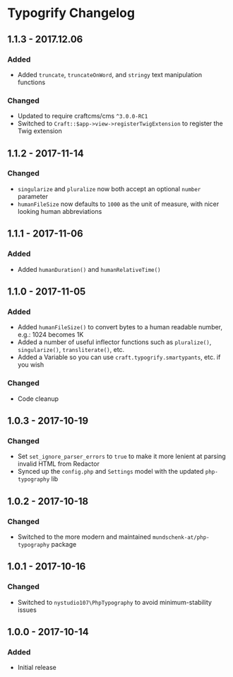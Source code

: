 # Typogrify Changelog


## 1.1.3 - 2017.12.06
### Added
* Added `truncate`, `truncateOnWord`, and `stringy` text manipulation functions

### Changed
* Updated to require craftcms/cms `^3.0.0-RC1`
* Switched to `Craft::$app->view->registerTwigExtension` to register the Twig extension

## 1.1.2 - 2017-11-14
### Changed
* `singularize` and `pluralize` now both accept an optional `number` parameter
* `humanFileSize` now defaults to `1000` as the unit of measure, with nicer looking human abbreviations

## 1.1.1 - 2017-11-06
### Added
- Added `humanDuration()` and `humanRelativeTime()`

## 1.1.0 - 2017-11-05
### Added
- Added `humanFileSize()` to convert bytes to a human readable number, e.g.: 1024 becomes 1K
- Added a number of useful inflector functions such as `pluralize()`, `singularize()`, `transliterate()`, etc.
- Added a Variable so you can use `craft.typogrify.smartypants`, etc. if you wish

### Changed
- Code cleanup

## 1.0.3 - 2017-10-19
### Changed
- Set `set_ignore_parser_errors` to `true` to make it more lenient at parsing invalid HTML from Redactor
- Synced up the `config.php` and `Settings` model with the updated `php-typography` lib

## 1.0.2 - 2017-10-18
### Changed
- Switched to the more modern and maintained `mundschenk-at/php-typography` package

## 1.0.1 - 2017-10-16
### Changed
- Switched to `nystudio107\PhpTypography` to avoid minimum-stability issues

## 1.0.0 - 2017-10-14
### Added
- Initial release
